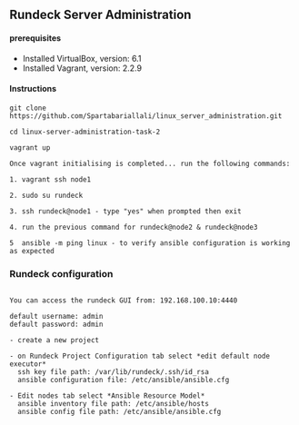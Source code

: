 ## Rundeck Server Administration 

#### prerequisites

- Installed VirtualBox, version: 6.1
- Installed Vagrant, version: 2.2.9 

#### Instructions 

```
git clone https://github.com/Spartabariallali/linux_server_administration.git

cd linux-server-administration-task-2 

vagrant up 

Once vagrant initialising is completed... run the following commands:

1. vagrant ssh node1

2. sudo su rundeck 

3. ssh rundeck@node1 - type "yes" when prompted then exit 

4. run the previous command for rundeck@node2 & rundeck@node3 

5  ansible -m ping linux - to verify ansible configuration is working as expected 

```

### Rundeck configuration 

```

You can access the rundeck GUI from: 192.168.100.10:4440

default username: admin 
default password: admin 

- create a new project 

- on Rundeck Project Configuration tab select *edit default node executor* 
  ssh key file path: /var/lib/rundeck/.ssh/id_rsa
  ansible configuration file: /etc/ansible/ansible.cfg 

- Edit nodes tab select *Ansible Resource Model*
  ansible inventory file path: /etc/ansible/hosts 
  ansible config file path: /etc/ansible/ansible.cfg 

```

